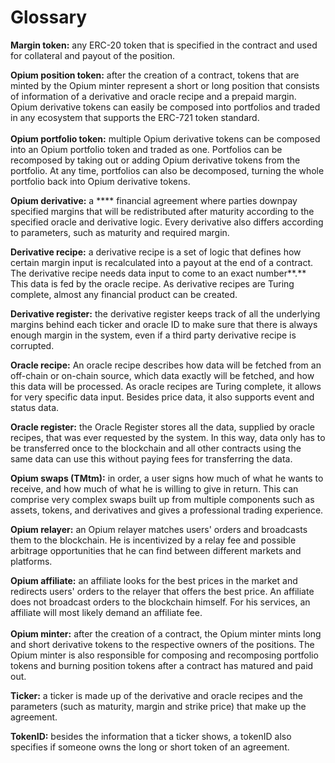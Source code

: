 # Glossary

**Margin token:** any ERC-20 token that is specified in the contract and used for collateral and payout of the position.&#x20;

**Opium position token:** after the creation of a contract, tokens that are minted by the Opium minter represent a short or long position that consists of information of a derivative and oracle recipe and a prepaid margin. Opium derivative tokens can easily be composed into portfolios and traded in any ecosystem that supports the ERC-721 token standard.\
\
**Opium portfolio token:** multiple Opium derivative tokens can be composed into an Opium portfolio token and traded as one. Portfolios can be recomposed by taking out or adding Opium derivative tokens from the portfolio. At any time, portfolios can also be decomposed, turning the whole portfolio back into Opium derivative tokens.

**Opium derivative:** a **** financial agreement where parties downpay specified margins that will be redistributed after maturity according to the specified oracle and derivative logic. Every derivative also differs according to parameters, such as maturity and required margin.&#x20;

**Derivative recipe:** a derivative recipe is a set of logic that defines how certain margin input is recalculated into a payout at the end of a contract. The derivative recipe needs data input to come to an exact number**.** This data is fed by the oracle recipe. As derivative recipes are Turing complete, almost any financial product can be created.

**Derivative register:** the derivative register keeps track of all the underlying margins behind each ticker and oracle ID to make sure that there is always enough margin in the system, even if a third party derivative recipe is corrupted.

**Oracle recipe:** An oracle recipe describes how data will be fetched from an off-chain or on-chain source, which data exactly will be fetched, and how this data will be processed. As oracle recipes are Turing complete, it allows for very specific data input. Besides price data, it also supports event and status data.&#x20;

**Oracle register:** the Oracle Register stores all the data, supplied by oracle recipes, that was ever requested by the system. In this way, data only has to be transferred once to the blockchain and all other contracts using the same data can use this without paying fees for transferring the data.

**Opium swaps (TMtm):** in order, a user signs how much of what he wants to receive, and how much of what he is willing to give in return. This can comprise very complex swaps built up from multiple components such as assets, tokens, and derivatives and gives a professional trading experience.

**Opium relayer:** an Opium relayer matches users' orders and broadcasts them to the blockchain. He is incentivized by a relay fee and possible arbitrage opportunities that he can find between different markets and platforms.

**Opium affiliate:** an affiliate looks for the best prices in the market and redirects users' orders to the relayer that offers the best price. An affiliate does not broadcast orders to the blockchain himself. For his services, an affiliate will most likely demand an affiliate fee. \
\
**Opium minter:** after the creation of a contract, the Opium minter mints long and short derivative tokens to the respective owners of the positions. The Opium minter is also responsible for composing and recomposing portfolio tokens and burning position tokens after a contract has matured and paid out.

**Ticker:** a ticker is made up of the derivative and oracle recipes and the parameters (such as maturity, margin and strike price) that make up the agreement.

**TokenID:** besides the information that a ticker shows, a tokenID also specifies if someone owns the long or short token of an agreement.&#x20;
